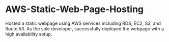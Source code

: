# AWS-Static-Web-Page-Hosting
Hosted a static webpage using AWS services including RDS, EC2, S3, and Route 53. As the sole developer, successfully deployed the webpage with a high availability setup.
